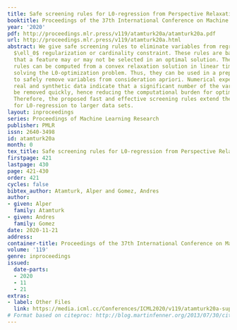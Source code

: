```yaml
---
title: Safe screening rules for L0-regression from Perspective Relaxations
booktitle: Proceedings of the 37th International Conference on Machine Learning
year: '2020'
pdf: http://proceedings.mlr.press/v119/atamturk20a/atamturk20a.pdf
url: http://proceedings.mlr.press/v119/atamturk20a.html
abstract: We give safe screening rules to eliminate variables from regression with
  $\ell_0$ regularization or cardinality constraint. These rules are based on guarantees
  that a feature may or may not be selected in an optimal solution. The screening
  rules can be computed from a convex relaxation solution in linear time, without
  solving the L0-optimization problem. Thus, they can be used in a preprocessing step
  to safely remove variables from consideration apriori. Numerical experiments on
  real and synthetic data indicate that a significant number of the variables can
  be removed quickly, hence reducing the computational burden for optimization substantially.
  Therefore, the proposed fast and effective screening rules extend the scope of algorithms
  for L0-regression to larger data sets.
layout: inproceedings
series: Proceedings of Machine Learning Research
publisher: PMLR
issn: 2640-3498
id: atamturk20a
month: 0
tex_title: Safe screening rules for L0-regression from Perspective Relaxations
firstpage: 421
lastpage: 430
page: 421-430
order: 421
cycles: false
bibtex_author: Atamturk, Alper and Gomez, Andres
author:
- given: Alper
  family: Atamturk
- given: Andres
  family: Gomez
date: 2020-11-21
address: 
container-title: Proceedings of the 37th International Conference on Machine Learning
volume: '119'
genre: inproceedings
issued:
  date-parts:
  - 2020
  - 11
  - 21
extras:
- label: Other Files
  link: https://media.icml.cc/Conferences/ICML2020/v119/atamturk20a-supp.zip
# Format based on citeproc: http://blog.martinfenner.org/2013/07/30/citeproc-yaml-for-bibliographies/
---
```

